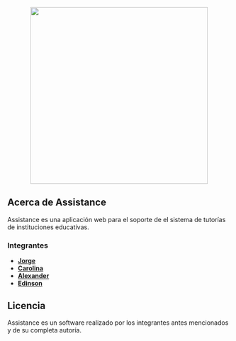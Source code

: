 <p align="center"><img src="https://proyectosoftware20201front.vizcochitos.cloudns.cl/img/assistance-logo.a3fc94e4.png" width="400"></p>

## Acerca de Assistance

Assistance es una aplicación web para el soporte de el sistema de tutorías de instituciones educativas.

### Integrantes

- **[Jorge](https://vehikl.com/)**
- **[Carolina](https://github.com/Carolina19620)**
- **[Alexander](https://github.com/aklerr)**
- **[Edinson]()**

## Licencia

Assistance es un software realizado por los integrantes antes mencionados y de su completa autoría.
